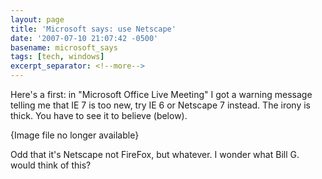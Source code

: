 ```yaml
---
layout: page
title: 'Microsoft says: use Netscape'
date: '2007-07-10 21:07:42 -0500'
basename: microsoft_says
tags: [tech, windows]
excerpt_separator: <!--more-->
---
```


Here's a first: in "Microsoft Office Live Meeting" I got a warning message
telling me that IE 7 is too new, try IE 6 or Netscape 7 instead. The irony is
thick. You have to see it to believe (below).

<!--more-->

<p class="center">{Image file no longer available}</p>
<!--
<p style="text-align: center;"><a href="http://www.safnet.com/writing/tech/ie_or_netscape_1.jpg"><img alt="ie_or_netscape_1.jpg" src="http://www.safnet.com/writing/tech/ie_or_netscape_1-thumb.jpg" width="450" height="359" border="1" /></a>
-->

Odd that it's Netscape not FireFox, but whatever. I wonder what Bill G. would
think of this?
